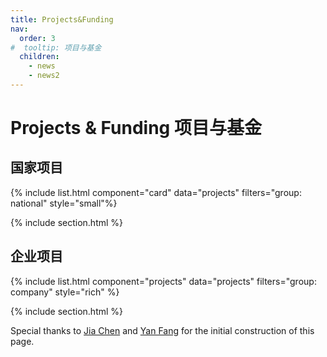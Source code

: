 ```yaml
---
title: Projects&Funding
nav:
  order: 3
#  tooltip: 项目与基金
  children:
    - news
    - news2
---
```


# <i class="fas fa-chart-bar"></i>Projects & Funding 项目与基金

## 国家项目

{% include list.html component="card" data="projects" filters="group: national" style="small"%}

{% include section.html %}

## 企业项目

{% include list.html component="projects" data="projects" filters="group: company" style="rich" %}


{% include section.html %}

Special thanks to [Jia Chen](https://xuanyuan14.github.io) and [Yan Fang](https://suffoquer-fang.github.io) for the initial construction of this page.
